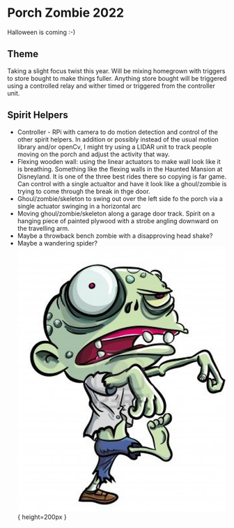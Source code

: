 # Porch Zombie 2022
Halloween is coming :-)
## Theme
Taking a slight focus twist this year.  Will be mixing homegrown with triggers to store bought to make things fuller.  Anything store bought will be triggered using a controlled relay and wither timed or triggered from the controller unit.
## Spirit Helpers
- Controller - RPi with camera to do motion detection and control of the other spirit helpers. In addition or possibly instead of the usual motion library and/or openCv, I might try using a LIDAR unit to track people moving on the porch and adjust the activity that way. 
- Flexing wooden wall: using the linear actuators to make wall look like it is breathing. Something like the flexing walls in the Haunted Mansion at Disneyland.  It is one of the three best rides there so copying is far game. Can control with a single actualtor and have it look like a ghoul/zombie is trying to come through the break in thge door.
- Ghoul/zombie/skeleton to swing out over the left side fo the porch via a single actuator swinging in a horizontal arc
- Moving ghoul/zombie/skeleton along a garage door track.  Spirit on a hanging piece of painted plywood with a strobe angling downward on the travelling arm.
- Maybe a throwback bench zombie with a disapproving head shake?
- Maybe a wandering spider?
![Happy Halloween](./images/zombie.jpg) { height=200px }
